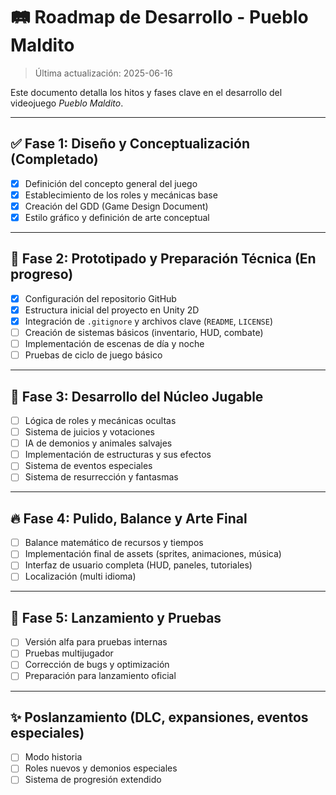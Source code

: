 # 🛤️ Roadmap de Desarrollo - Pueblo Maldito

> Última actualización: 2025-06-16

Este documento detalla los hitos y fases clave en el desarrollo del videojuego *Pueblo Maldito*.

---

## ✅ Fase 1: Diseño y Conceptualización (Completado)
- [x] Definición del concepto general del juego
- [x] Establecimiento de los roles y mecánicas base
- [x] Creación del GDD (Game Design Document)
- [x] Estilo gráfico y definición de arte conceptual

---

## 🚧 Fase 2: Prototipado y Preparación Técnica (En progreso)
- [x] Configuración del repositorio GitHub
- [x] Estructura inicial del proyecto en Unity 2D
- [x] Integración de `.gitignore` y archivos clave (`README`, `LICENSE`)
- [ ] Creación de sistemas básicos (inventario, HUD, combate)
- [ ] Implementación de escenas de día y noche
- [ ] Pruebas de ciclo de juego básico

---

## 📌 Fase 3: Desarrollo del Núcleo Jugable
- [ ] Lógica de roles y mecánicas ocultas
- [ ] Sistema de juicios y votaciones
- [ ] IA de demonios y animales salvajes
- [ ] Implementación de estructuras y sus efectos
- [ ] Sistema de eventos especiales
- [ ] Sistema de resurrección y fantasmas

---

## 🔥 Fase 4: Pulido, Balance y Arte Final
- [ ] Balance matemático de recursos y tiempos
- [ ] Implementación final de assets (sprites, animaciones, música)
- [ ] Interfaz de usuario completa (HUD, paneles, tutoriales)
- [ ] Localización (multi idioma)

---

## 🚀 Fase 5: Lanzamiento y Pruebas
- [ ] Versión alfa para pruebas internas
- [ ] Pruebas multijugador
- [ ] Corrección de bugs y optimización
- [ ] Preparación para lanzamiento oficial

---

## ✨ Poslanzamiento (DLC, expansiones, eventos especiales)
- [ ] Modo historia
- [ ] Roles nuevos y demonios especiales
- [ ] Sistema de progresión extendido
